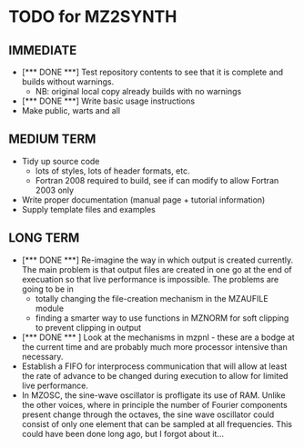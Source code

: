 # TODO for MZ2SYNTH

## IMMEDIATE
- [*** DONE ***] Test repository contents to see that it is complete and builds without warnings.
  - NB:  original local copy already builds with no warnings
- [*** DONE ***] Write basic usage instructions
- Make public, warts and all

## MEDIUM TERM
- Tidy up source code
  - lots of styles, lots of header formats, etc.
  - Fortran 2008 required to build, see if can modify to allow Fortran 2003 only
- Write proper documentation (manual page + tutorial information)
- Supply template files and examples

## LONG TERM
- [*** DONE ***] Re-imagine the way in which output is created currently.  The main problem is
  that output files are created in one go at the end of execuation so that live
  performance is impossible.  The problems are going to be in
  - totally changing the file-creation mechanism in the MZAUFILE module
  - finding a smarter way to use functions in MZNORM for soft clipping to prevent
    clipping in output
- [*** DONE *** ] Look at the mechanisms in mzpnl - these are a bodge at the current time and
  are probably much more processor intensive than necessary.
- Establish a FIFO for interprocess communication that will allow at least the
  rate of advance to be changed during execution to allow for limited live
  performance.
- In MZOSC, the sine-wave oscillator is profligate its use of RAM.  Unlike the other voices,
  where in principle the number of Fourier components present change through the octaves,
  the sine wave oscillator could consist of only one element that can be sampled at all
  frequencies.  This could have been done long ago, but I forgot about it...
